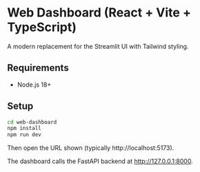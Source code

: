# Web Dashboard (React + Vite + TypeScript)

A modern replacement for the Streamlit UI with Tailwind styling.

## Requirements
- Node.js 18+

## Setup
```bash
cd web-dashboard
npm install
npm run dev
```

Then open the URL shown (typically http://localhost:5173).

The dashboard calls the FastAPI backend at http://127.0.0.1:8000.
